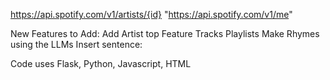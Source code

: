 https://api.spotify.com/v1/artists/{id}
"https://api.spotify.com/v1/me"

New Features to Add:
Add Artist top Feature Tracks
Playlists
Make Rhymes using the LLMs
Insert sentence:

Code uses Flask, Python, Javascript, HTML